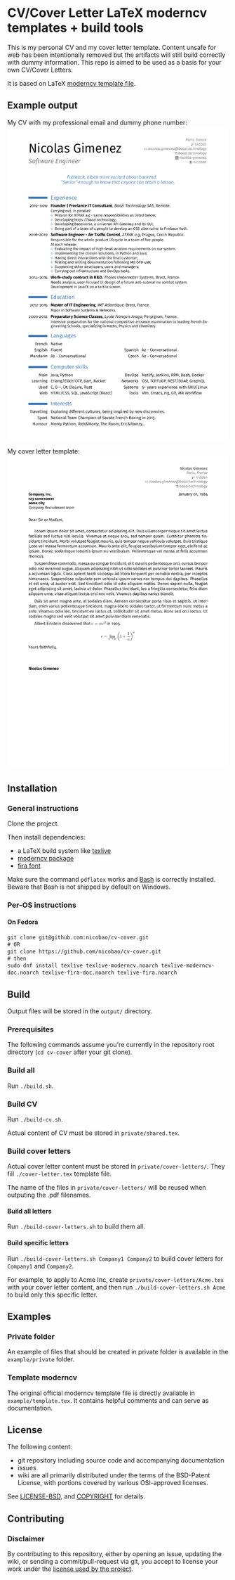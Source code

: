 # CV/Cover Letter LaTeX moderncv templates + build tools 
This is my personal CV and my cover letter template. Content unsafe for web has been intentionally removed but the artifacts will still build correctly with dummy information.
This repo is aimed to be used as a basis for your own CV/Cover Letters.

It is based on LaTeX [moderncv template file](http://mirrors.ctan.org/macros/latex/contrib/moderncv/examples/template.tex).

## Example output

My CV with my professional email and dummy phone number:
![CV with dummy phone number](example/Nicolas-Gimenez-CV-en.png)

My cover letter template:
![Dummy Cover Letter](example/Company-Cover-Letter.png)

## Installation

### General instructions

Clone the project.

Then install dependencies:
- a LaTeX build system like [texlive](https://tug.org/texlive/acquire-netinstall.html)
- [moderncv package](https://www.ctan.org/pkg/moderncv)
- [fira font](https://www.ctan.org/tex-archive/fonts/fira/)

Make sure the command `pdflatex` works and [Bash](https://www.gnu.org/software/bash/) is correctly installed. Beware that Bash is not shipped by default on Windows.

### Per-OS instructions

#### On Fedora

```
git clone git@github.com:nicobao/cv-cover.git 
# OR
git clone https://github.com/nicobao/cv-cover.git
# then
sudo dnf install texlive texlive-moderncv.noarch texlive-moderncv-doc.noarch texlive-fira-doc.noarch texlive-fira.noarch 
```

## Build

Output files will be stored in the `output/` directory.

### Prerequisites

The following commands assume you're currently in the repository root directory (`cd cv-cover` after your git clone).

### Build all

Run `./build.sh`.

### Build CV

Run `./build-cv.sh`.

Actual content of CV must be stored in `private/shared.tex`.

### Build cover letters

Actual cover letter content must be stored in `private/cover-letters/`. 
They fill `./cover-letter.tex` template file.

The name of the files in `private/cover-letters/` will be reused when outputing the .pdf filenames.

#### Build all letters

Run `./build-cover-letters.sh` to build them all.

#### Build specific letters

Run `./build-cover-letters.sh Company1 Company2` to build cover letters for `Company1` and `Company2`.

For example, to apply to Acme Inc, create `private/cover-letters/Acme.tex` with your cover letter content, and then run `./build-cover-letters.sh Acme` to build only this specific letter.

## Examples

### Private folder

An example of files that should be created in private folder is available in the `example/private` folder.

### Template moderncv

The original official moderncv template file is directly available in `example/template.tex`. It contains helpful comments and can serve as documentation.

## License

The following content:
* git repository including source code and accompanying documentation
* issues
* wiki
are all primarily distributed under the terms of the BSD-Patent License, with portions covered by various OSI-approved licenses.

See [LICENSE-BSD](LICENSE-BSD), and [COPYRIGHT](COPYRIGHT.md) for details.

## Contributing

### Disclaimer

By contributing to this repository, either by opening an issue, updating the wiki, or sending a commit/pull-request via git, you accept to license your work under the [license used by the project](#license).


